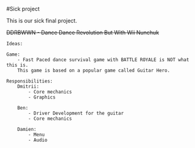 #Sick project

This is our sick final project.

~~DDRBWWN - Dance Dance Revolution But With Wii Nunchuk~~

```
Ideas:

Game:
	- Fast Paced dance survival game with BATTLE ROYALE is NOT what this is.
	This game is based on a popular game called Guitar Hero.

Responsibilities:
	Dmitrii:
		- Core mechanics
		- Graphics

	Ben:
		- Driver Development for the guitar
		- Core mechanics

	Damien:
		- Menu
		- Audio
```
